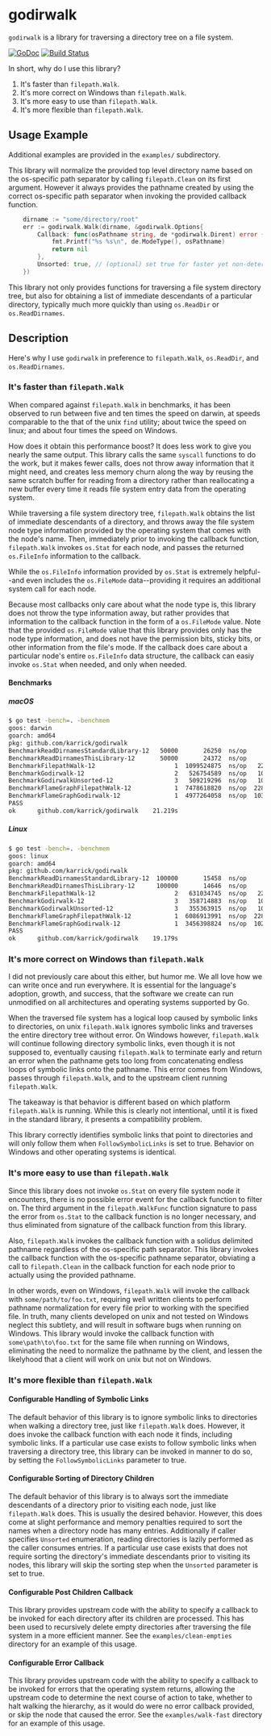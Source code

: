 # godirwalk

`godirwalk` is a library for traversing a directory tree on a file
system.

[![GoDoc](https://godoc.org/github.com/karrick/godirwalk?status.svg)](https://godoc.org/github.com/karrick/godirwalk) [![Build Status](https://dev.azure.com/microsoft0235/microsoft/_apis/build/status/karrick.godirwalk?branchName=master)](https://dev.azure.com/microsoft0235/microsoft/_build/latest?definitionId=1&branchName=master)

In short, why do I use this library?

1. It's faster than `filepath.Walk`.
1. It's more correct on Windows than `filepath.Walk`.
1. It's more easy to use than `filepath.Walk`.
1. It's more flexible than `filepath.Walk`.

## Usage Example

Additional examples are provided in the `examples/` subdirectory.

This library will normalize the provided top level directory name
based on the os-specific path separator by calling `filepath.Clean` on
its first argument. However it always provides the pathname created by
using the correct os-specific path separator when invoking the
provided callback function.

```Go
    dirname := "some/directory/root"
    err := godirwalk.Walk(dirname, &godirwalk.Options{
        Callback: func(osPathname string, de *godirwalk.Dirent) error {
            fmt.Printf("%s %s\n", de.ModeType(), osPathname)
            return nil
        },
        Unsorted: true, // (optional) set true for faster yet non-deterministic enumeration (see godoc)
    })
```

This library not only provides functions for traversing a file system
directory tree, but also for obtaining a list of immediate descendants
of a particular directory, typically much more quickly than using
`os.ReadDir` or `os.ReadDirnames`.

## Description

Here's why I use `godirwalk` in preference to `filepath.Walk`,
`os.ReadDir`, and `os.ReadDirnames`.

### It's faster than `filepath.Walk`

When compared against `filepath.Walk` in benchmarks, it has been
observed to run between five and ten times the speed on darwin, at
speeds comparable to the that of the unix `find` utility; about twice
the speed on linux; and about four times the speed on Windows.

How does it obtain this performance boost? It does less work to give
you nearly the same output. This library calls the same `syscall`
functions to do the work, but it makes fewer calls, does not throw
away information that it might need, and creates less memory churn
along the way by reusing the same scratch buffer for reading from a
directory rather than reallocating a new buffer every time it reads
file system entry data from the operating system.

While traversing a file system directory tree, `filepath.Walk` obtains
the list of immediate descendants of a directory, and throws away the
file system node type information provided by the operating system
that comes with the node's name. Then, immediately prior to invoking
the callback function, `filepath.Walk` invokes `os.Stat` for each
node, and passes the returned `os.FileInfo` information to the
callback.

While the `os.FileInfo` information provided by `os.Stat` is extremely
helpful--and even includes the `os.FileMode` data--providing it
requires an additional system call for each node.

Because most callbacks only care about what the node type is, this
library does not throw the type information away, but rather provides
that information to the callback function in the form of a
`os.FileMode` value. Note that the provided `os.FileMode` value that
this library provides only has the node type information, and does not
have the permission bits, sticky bits, or other information from the
file's mode. If the callback does care about a particular node's
entire `os.FileInfo` data structure, the callback can easiy invoke
`os.Stat` when needed, and only when needed.

#### Benchmarks

##### macOS

```Bash
$ go test -bench=. -benchmem
goos: darwin
goarch: amd64
pkg: github.com/karrick/godirwalk
BenchmarkReadDirnamesStandardLibrary-12   50000       26250  ns/op       10360  B/op       16  allocs/op
BenchmarkReadDirnamesThisLibrary-12       50000       24372  ns/op        5064  B/op       20  allocs/op
BenchmarkFilepathWalk-12                      1  1099524875  ns/op   228415912  B/op   416952  allocs/op
BenchmarkGodirwalk-12                         2   526754589  ns/op   103110464  B/op   451442  allocs/op
BenchmarkGodirwalkUnsorted-12                 3   509219296  ns/op   100751400  B/op   378800  allocs/op
BenchmarkFlameGraphFilepathWalk-12            1  7478618820  ns/op  2284138176  B/op  4169453  allocs/op
BenchmarkFlameGraphGodirwalk-12               1  4977264058  ns/op  1031105328  B/op  4514423  allocs/op
PASS
ok  	github.com/karrick/godirwalk	21.219s
```

##### Linux

```Bash
$ go test -bench=. -benchmem
goos: linux
goarch: amd64
pkg: github.com/karrick/godirwalk
BenchmarkReadDirnamesStandardLibrary-12  100000       15458  ns/op       10360  B/op       16  allocs/op
BenchmarkReadDirnamesThisLibrary-12      100000       14646  ns/op        5064  B/op       20  allocs/op
BenchmarkFilepathWalk-12                      2   631034745  ns/op   228210216  B/op   416939  allocs/op
BenchmarkGodirwalk-12                         3   358714883  ns/op   102988664  B/op   451437  allocs/op
BenchmarkGodirwalkUnsorted-12                 3   355363915  ns/op   100629234  B/op   378796  allocs/op
BenchmarkFlameGraphFilepathWalk-12            1  6086913991  ns/op  2282104720  B/op  4169417  allocs/op
BenchmarkFlameGraphGodirwalk-12               1  3456398824  ns/op  1029886400  B/op  4514373  allocs/op
PASS
ok      github.com/karrick/godirwalk    19.179s
```

### It's more correct on Windows than `filepath.Walk`

I did not previously care about this either, but humor me. We all love
how we can write once and run everywhere. It is essential for the
language's adoption, growth, and success, that the software we create
can run unmodified on all architectures and operating systems
supported by Go.

When the traversed file system has a logical loop caused by symbolic
links to directories, on unix `filepath.Walk` ignores symbolic links
and traverses the entire directory tree without error. On Windows
however, `filepath.Walk` will continue following directory symbolic
links, even though it is not supposed to, eventually causing
`filepath.Walk` to terminate early and return an error when the
pathname gets too long from concatenating endless loops of symbolic
links onto the pathname. This error comes from Windows, passes through
`filepath.Walk`, and to the upstream client running `filepath.Walk`.

The takeaway is that behavior is different based on which platform
`filepath.Walk` is running. While this is clearly not intentional,
until it is fixed in the standard library, it presents a compatibility
problem.

This library correctly identifies symbolic links that point to
directories and will only follow them when `FollowSymbolicLinks` is
set to true. Behavior on Windows and other operating systems is
identical.

### It's more easy to use than `filepath.Walk`

Since this library does not invoke `os.Stat` on every file system node
it encounters, there is no possible error event for the callback
function to filter on. The third argument in the `filepath.WalkFunc`
function signature to pass the error from `os.Stat` to the callback
function is no longer necessary, and thus eliminated from signature of
the callback function from this library.

Also, `filepath.Walk` invokes the callback function with a solidus
delimited pathname regardless of the os-specific path separator. This
library invokes the callback function with the os-specific pathname
separator, obviating a call to `filepath.Clean` in the callback
function for each node prior to actually using the provided pathname.

In other words, even on Windows, `filepath.Walk` will invoke the
callback with `some/path/to/foo.txt`, requiring well written clients
to perform pathname normalization for every file prior to working with
the specified file. In truth, many clients developed on unix and not
tested on Windows neglect this subtlety, and will result in software
bugs when running on Windows. This library would invoke the callback
function with `some\path\to\foo.txt` for the same file when running on
Windows, eliminating the need to normalize the pathname by the client,
and lessen the likelyhood that a client will work on unix but not on
Windows.

### It's more flexible than `filepath.Walk`

#### Configurable Handling of Symbolic Links

The default behavior of this library is to ignore symbolic links to
directories when walking a directory tree, just like `filepath.Walk`
does. However, it does invoke the callback function with each node it
finds, including symbolic links. If a particular use case exists to
follow symbolic links when traversing a directory tree, this library
can be invoked in manner to do so, by setting the
`FollowSymbolicLinks` parameter to true.

#### Configurable Sorting of Directory Children

The default behavior of this library is to always sort the immediate
descendants of a directory prior to visiting each node, just like
`filepath.Walk` does. This is usually the desired behavior. However,
this does come at slight performance and memory penalties required to
sort the names when a directory node has many entries. Additionally if
caller specifies `Unsorted` enumeration, reading directories is lazily
performed as the caller consumes entries. If a particular use case
exists that does not require sorting the directory's immediate
descendants prior to visiting its nodes, this library will skip the
sorting step when the `Unsorted` parameter is set to true.

#### Configurable Post Children Callback

This library provides upstream code with the ability to specify a
callback to be invoked for each directory after its children are
processed. This has been used to recursively delete empty directories
after traversing the file system in a more efficient manner. See the
`examples/clean-empties` directory for an example of this usage.

#### Configurable Error Callback

This library provides upstream code with the ability to specify a
callback to be invoked for errors that the operating system returns,
allowing the upstream code to determine the next course of action to
take, whether to halt walking the hierarchy, as it would do were no
error callback provided, or skip the node that caused the error. See
the `examples/walk-fast` directory for an example of this usage.

